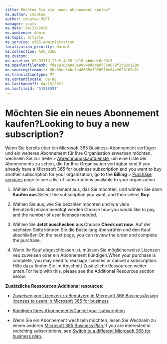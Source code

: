 ```yaml
---
title: Möchten Sie ein neues Abonnement kaufen?
ms.author: cmcatee
author: cmcatee-MSFT
manager: scotv
ms.date: 04/21/2020
ms.audience: Admin
ms.topic: article
ms.service: o365-administration
localization_priority: Normal
ms.collection: Adm_O365
ms.custom: ''
ms.assetid: d2a9331d-12e3-4c35-b216-4bdddf6c92c3
ms.openlocfilehash: fdeb916ca8d3e9d949dbdad7560679f2c92c1289
ms.sourcegitcommit: 8bc60ec34bc1e40685e3976576e04a2623f63a7c
ms.translationtype: MT
ms.contentlocale: de-DE
ms.lasthandoff: 04/15/2021
ms.locfileid: "51810591"
---
```

# <a name="looking-to-buy-a-new-subscription"></a><span data-ttu-id="fe706-102">Möchten Sie ein neues Abonnement kaufen?</span><span class="sxs-lookup"><span data-stu-id="fe706-102">Looking to buy a new subscription?</span></span>

<span data-ttu-id="fe706-103">Wenn Sie bereits über ein Microsoft 365 Business-Abonnement verfügen und ein  weiteres Abonnement für Ihre Organisation erwerben möchten, wechseln Sie zur Seite \> [Abrechnungskaufdienste,](https://go.microsoft.com/fwlink/p/?linkid=868433) um eine Liste der Abonnements zu sehen, die für Ihre Organisation verfügbar sind.</span><span class="sxs-lookup"><span data-stu-id="fe706-103">If you already have a Microsoft 365 for business subscription and you want to buy another subscription for your organization, go to the **Billing** \> [Purchase services](https://go.microsoft.com/fwlink/p/?linkid=868433) page to see a list of subscriptions available to your organization.</span></span>
 
1. <span data-ttu-id="fe706-104">Wählen Sie das abonnement aus, das Sie möchten, und wählen Sie dann **Kaufen aus.**</span><span class="sxs-lookup"><span data-stu-id="fe706-104">Select the subscription you want, and then select **Buy**.</span></span>

2. <span data-ttu-id="fe706-105">Wählen Sie aus, wie Sie bezahlen möchten und wie viele Benutzerlizenzen benötigt werden.</span><span class="sxs-lookup"><span data-stu-id="fe706-105">Choose how you would like to pay, and the number of user licenses needed.</span></span>

3. <span data-ttu-id="fe706-106">Wählen Sie **Jetzt auschecken** aus.</span><span class="sxs-lookup"><span data-stu-id="fe706-106">Choose **Check out now**.</span></span> <span data-ttu-id="fe706-107">Auf der nächsten Seite können Sie die Bestellung überprüfen und den Kauf abschließen.</span><span class="sxs-lookup"><span data-stu-id="fe706-107">On the next page, you can review the order and complete the purchase.</span></span>

4. <span data-ttu-id="fe706-108">Wenn Ihr Kauf abgeschlossen ist, müssen Sie möglicherweise Lizenzen neu zuweisen oder ein Abonnement kündigen.</span><span class="sxs-lookup"><span data-stu-id="fe706-108">When your purchase is complete, you may need to reassign licenses or cancel a subscription.</span></span> <span data-ttu-id="fe706-109">Hilfe dazu finden Sie im Abschnitt Zusätzliche Ressourcen weiter unten.</span><span class="sxs-lookup"><span data-stu-id="fe706-109">For help with this, please see the Additional Resources section below.</span></span>

 <span data-ttu-id="fe706-110">**Zusätzliche Ressourcen:**</span><span class="sxs-lookup"><span data-stu-id="fe706-110">**Additional resources:**</span></span>
  
- [<span data-ttu-id="fe706-111">Zuweisen von Lizenzen zu Benutzern in Microsoft 365 Business</span><span class="sxs-lookup"><span data-stu-id="fe706-111">Assign licenses to users in Microsoft 365 for business</span></span>](https://docs.microsoft.com/microsoft-365/admin/add-users/add-users)
    
- [<span data-ttu-id="fe706-112">Kündigen Ihres Abonnements</span><span class="sxs-lookup"><span data-stu-id="fe706-112">Cancel your subscription</span></span>](https://docs.microsoft.com/microsoft-365/commerce/subscriptions/cancel-your-subscription)
    
- <span data-ttu-id="fe706-113">Wenn Sie ein Abonnement wechseln möchten, lesen Sie Wechseln zu einem anderen [Microsoft 365 Business Plan.](https://docs.microsoft.com/microsoft-365/commerce/subscriptions/switch-to-a-different-plan)</span><span class="sxs-lookup"><span data-stu-id="fe706-113">If you are interested in switching subscriptions, see [Switch to a different Microsoft 365 for business plan.](https://docs.microsoft.com/microsoft-365/commerce/subscriptions/switch-to-a-different-plan)</span></span>